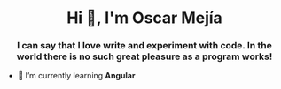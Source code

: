 <h1 align="center">Hi 👋, I'm Oscar Mejía</h1>
<h3 align="center">I can say that I love write and experiment with code. In the world there is no such great pleasure as a program works!</h3>

- 🌱 I’m currently learning **Angular**

<p align="left">
</p>

